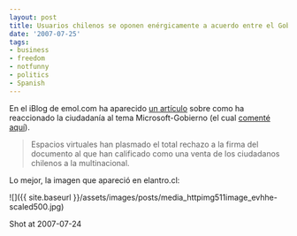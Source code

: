 ```yaml
---
layout: post
title: Usuarios chilenos se oponen enérgicamente a acuerdo entre el Gobierno y Microsoft
date: '2007-07-25'
tags:
- business
- freedom
- notfunny
- politics
- Spanish
---
```


En el iBlog de emol.com ha aparecido [un artículo][1] sobre como ha reaccionado la ciudadanía al tema Microsoft-Gobierno (el cual [comenté aquí][2]).

> Espacios virtuales han plasmado el total rechazo a la firma del documento al que han calificado como una venta de los ciudadanos chilenos a la multinacional.

Lo mejor, la imagen que apareció en elantro.cl:

 ![]({{ site.baseurl }}/assets/images/posts/media_httpimg511image_evhhe-scaled500.jpg)

Shot at 2007-07-24

[1]: http://internetblog.emol.com/archives/2007/07/usuarios_chilen.asp  
 [2]: http://duncan.mac-vicar.com/blog/archives/257

